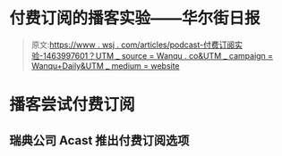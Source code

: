 # 付费订阅的播客实验——华尔街日报

> 原文:[https://www . wsj . com/articles/podcast-付费订阅实验-1463997601？UTM _ source = Wanqu . co&UTM _ campaign = Wanqu+Daily&UTM _ medium = website](https://www.wsj.com/articles/podcasts-experiment-with-paid-subscriptions-1463997601?utm_source=wanqu.co&utm_campaign=Wanqu+Daily&utm_medium=website)

# 播客尝试付费订阅

## 瑞典公司 Acast 推出付费订阅选项